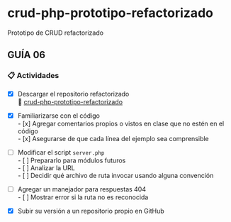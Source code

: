 # crud-php-prototipo-refactorizado
Prototipo de CRUD refactorizado
## GUÍA 06
### 📋 Actividades

- [x] Descargar el repositorio refactorizado  
      🔗 [crud-php-prototipo-refactorizado](https://github.com/gabrielinuz/crud-php-prototipo-refactorizado)

- [x] Familiarizarse con el código   
      - [x] Agregar comentarios propios o vistos en clase que no estén en el código  
      - [x] Asegurarse de que cada línea del ejemplo sea comprensible

- [ ] Modificar el script `server.php`  
      - [ ] Prepararlo para módulos futuros  
      - [ ] Analizar la URL  
      - [ ] Decidir qué archivo de ruta invocar usando alguna convención

- [ ] Agregar un manejador para respuestas 404  
      - [ ] Mostrar error si la ruta no es reconocida

- [x] Subir su versión a un repositorio propio en GitHub  



